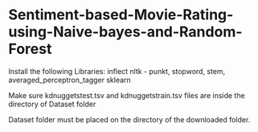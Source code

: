 # Sentiment-based-Movie-Rating-using-Naive-bayes-and-Random-Forest




Install the following Libraries:
  inflect
  nltk - punkt, stopword, stem, averaged_perceptron_tagger
  sklearn

Make sure kdnuggetstest.tsv and kdnuggetstrain.tsv files are inside the directory of Dataset folder

Dataset folder must be placed on the directory of the downloaded folder.

